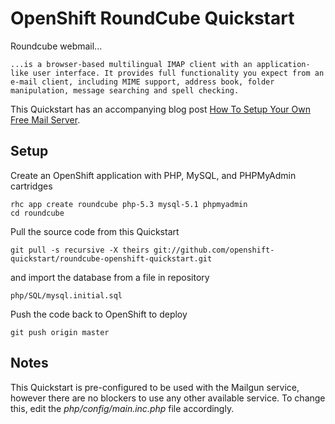 # OpenShift RoundCube Quickstart

Roundcube webmail...

```
...is a browser-based multilingual IMAP client with an application-like user interface. It provides full functionality you expect from an e-mail client, including MIME support, address book, folder manipulation, message searching and spell checking.
```

This Quickstart has an accompanying blog post [How To Setup Your Own Free Mail Server](https://www.openshift.com/blogs/free-paas-email-server-with-roundcube).

## Setup

Create an OpenShift application with PHP, MySQL, and PHPMyAdmin cartridges

```
rhc app create roundcube php-5.3 mysql-5.1 phpmyadmin
cd roundcube
```

Pull the source code from this Quickstart

```
git pull -s recursive -X theirs git://github.com/openshift-quickstart/roundcube-openshift-quickstart.git
```

and import the database from a file in repository

```
php/SQL/mysql.initial.sql
```

Push the code back to OpenShift to deploy

```
git push origin master
```

## Notes

This Quickstart is pre-configured to be used with the Mailgun service, however there are no blockers to use any other available service. To change this, edit the *php/config/main.inc.php* file accordingly.
